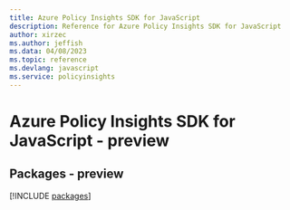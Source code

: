 ```yaml
---
title: Azure Policy Insights SDK for JavaScript
description: Reference for Azure Policy Insights SDK for JavaScript
author: xirzec
ms.author: jeffish
ms.data: 04/08/2023
ms.topic: reference
ms.devlang: javascript
ms.service: policyinsights
---
```

# Azure Policy Insights SDK for JavaScript - preview
## Packages - preview
[!INCLUDE [packages](policy-insights-index.md)]